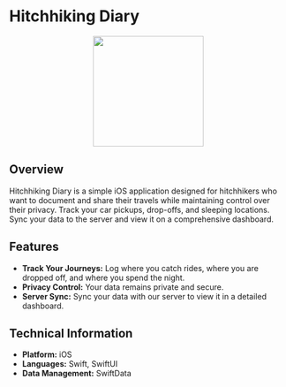 # Hitchhiking Diary

<p align="center">
    <img width="200" height="200" src="docs/logo.png">
</p>

## Overview

Hitchhiking Diary is a simple iOS application designed for hitchhikers who want to document and share their travels while maintaining control over their privacy. Track your car pickups, drop-offs, and sleeping locations. Sync your data to the server and view it on a comprehensive dashboard.

## Features

- **Track Your Journeys:** Log where you catch rides, where you are dropped off, and where you spend the night.
- **Privacy Control:** Your data remains private and secure.
- **Server Sync:** Sync your data with our server to view it in a detailed dashboard.

## Technical Information

- **Platform:** iOS
- **Languages:** Swift, SwiftUI
- **Data Management:** SwiftData
